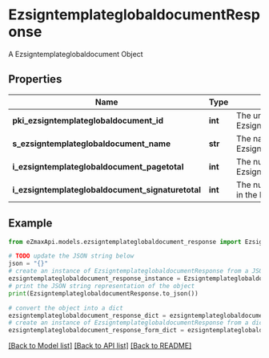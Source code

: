 # EzsigntemplateglobaldocumentResponse

A Ezsigntemplateglobaldocument Object

## Properties

Name | Type | Description | Notes
------------ | ------------- | ------------- | -------------
**pki_ezsigntemplateglobaldocument_id** | **int** | The unique ID of the Ezsigntemplateglobaldocument | 
**s_ezsigntemplateglobaldocument_name** | **str** | The name of the Ezsigntemplateglobaldocument. | 
**i_ezsigntemplateglobaldocument_pagetotal** | **int** | The number of pages in the Ezsigntemplateglobaldocument. | 
**i_ezsigntemplateglobaldocument_signaturetotal** | **int** | The number of total signatures in the Ezsigntemplateglobal. | 

## Example

```python
from eZmaxApi.models.ezsigntemplateglobaldocument_response import EzsigntemplateglobaldocumentResponse

# TODO update the JSON string below
json = "{}"
# create an instance of EzsigntemplateglobaldocumentResponse from a JSON string
ezsigntemplateglobaldocument_response_instance = EzsigntemplateglobaldocumentResponse.from_json(json)
# print the JSON string representation of the object
print(EzsigntemplateglobaldocumentResponse.to_json())

# convert the object into a dict
ezsigntemplateglobaldocument_response_dict = ezsigntemplateglobaldocument_response_instance.to_dict()
# create an instance of EzsigntemplateglobaldocumentResponse from a dict
ezsigntemplateglobaldocument_response_form_dict = ezsigntemplateglobaldocument_response.from_dict(ezsigntemplateglobaldocument_response_dict)
```
[[Back to Model list]](../README.md#documentation-for-models) [[Back to API list]](../README.md#documentation-for-api-endpoints) [[Back to README]](../README.md)


